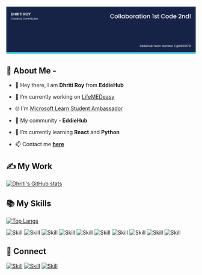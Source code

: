 ![Dhriti's-cover](./cover_image.png)

## 👩  About Me -

- 👋 Hey there, I am **Dhriti Roy** from **EddieHub**

- 🔭 I’m currently working on [LifeMEDeasy](avinashkranjan/lifeMEDeasy)

- 🤓 I'm [Microsoft Learn Student Ambassador](https://studentambassadors.microsoft.com/en-US/profile)

- 👯  My community - **EddieHub** 

- 🌱 I’m currently learning **React** and **Python**

- 📫 Contact me **[here](dhritiroy08@gmail.com)**

## ✍ My Work

[![Dhriti's GitHub stats](https://github-readme-stats.vercel.app/api?username=Dhriti-Roy&show_icons=true&theme=dark)](https://github.com/Dhriti-Roy)


## 📚 My Skills

[![Top Langs](https://github-readme-stats.vercel.app/api/top-langs/?username=Jaagrav&layout=compact&show_icons=true&theme=dark)](https://github.com/Jaagrav/Jaagrav)

![Skill](https://img.shields.io/badge/HTML5-E34F26?style=for-the-badge&logo=html5&logoColor=white)
![Skill](https://img.shields.io/badge/CSS3-1572B6?style=for-the-badge&logo=css3&logoColor=white)
![Skill](https://img.shields.io/badge/Node.js-43853D?style=for-the-badge&logo=node.js&logoColor=white)
![Skill](https://img.shields.io/badge/React-20232A?style=for-the-badge&logo=react&logoColor=61DAFB)
![Skill](https://img.shields.io/badge/Google_Cloud-4285F4?style=for-the-badge&logo=google-cloud&logoColor=white)
![Skill](https://img.shields.io/badge/firebase-ffca28?style=for-the-badge&logo=firebase&logoColor=white)
![Skill](https://img.shields.io/badge/Git-F05032?style=for-the-badge&logo=git&logoColor=white)
![Skill](https://img.shields.io/badge/Python-00008b?style=for-the-badge&logo=pythonirebase&logoColor=white)
![Skill](https://img.shields.io/badge/Visual_Studio_Code-0078D4?style=for-the-badge&logo=visual%20studio%20code&logoColor=white)
![Skill](https://img.shields.io/badge/Microsoft_Office-D83B01?style=for-the-badge&logo=microsoft-office&logoColor=white)

## 🤝 Connect

[![Skill](https://img.shields.io/badge/LinkedIn-0077B5?style=for-the-badge&logo=linkedin&logoColor=white)](https://www.linkedin.com/in/dhriti-roy-620a2b19a/)
[![Skill](https://img.shields.io/badge/Twitter-1DA1F2?style=for-the-badge&logo=twitter&logoColor=white)](https://twitter.com/DhritiRoy19)
[![Skill](https://img.shields.io/badge/GitHub-100000?style=for-the-badge&logo=github&logoColor=white)](https://github.com/Dhriti-Roy)
